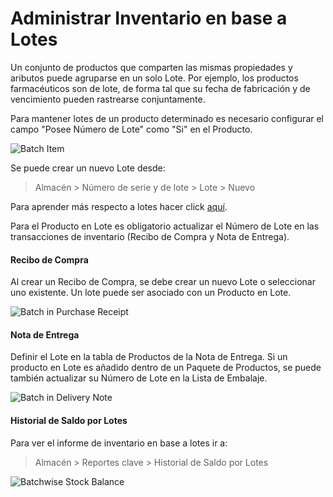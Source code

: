 <!-- add-breadcrumbs -->
# Administrar Inventario en base a Lotes 

Un conjunto de productos que comparten las mismas propiedades y aributos puede agruparse en un solo Lote. Por ejemplo, los productos farmacéuticos son de lote, de forma tal que su fecha de fabricación y de vencimiento pueden rastrearse conjuntamente. 

Para mantener lotes de un producto determinado es necesario configurar el campo "Posee Número de Lote" como "Si" en el Producto.   

<img alt="Batch Item" class="screenshot" src="{{docs_base_url}}/assets/img/articles/batchwise-stock-1.png">

Se puede crear un nuevo Lote desde:

> Almacén > Número de serie y de lote > Lote > Nuevo

Para aprender más respecto a lotes hacer click [aquí](/docs/user/manual/es/stock/batch).

Para el Producto en Lote es obligatorio actualizar el Número de Lote en las transacciones de inventario (Recibo de Compra y Nota de Entrega).

#### Recibo de Compra

Al crear un Recibo de Compra, se debe crear un nuevo Lote o seleccionar uno existente. Un lote puede ser asociado con un Producto en Lote. 

<img alt="Batch in Purchase Receipt" class="screenshot" src="{{docs_base_url}}/assets/img/articles/batchwise-stock-2.png">

#### Nota de Entrega

Definir el Lote en la tabla de Productos de la Nota de Entrega. Si un producto en Lote es añadido dentro de un Paquete de Productos, se puede también actualizar su Número de Lote en la Lista de Embalaje. 

<img alt="Batch in Delivery Note" class="screenshot" src="{{docs_base_url}}/assets/img/articles/batchwise-stock-3.png">

#### Historial de Saldo por Lotes

Para ver el informe de inventario en base a lotes ir a: 

> Almacén > Reportes clave > Historial de Saldo por Lotes

<img alt="Batchwise Stock Balance" class="screenshot" src="{{docs_base_url}}/assets/img/articles/batchwise-stock-4.png">
